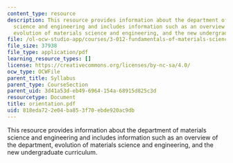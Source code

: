 ```yaml
---
content_type: resource
description: This resource provides information about the department of materials
  science and engineering and includes information such as an overview of the department,
  evolution of materials science and engineering, and the new undergraduate curriculum.
file: /ol-ocw-studio-app/courses/3-012-fundamentals-of-materials-science-fall-2005/818eda722e04ba853f70ebde920ac9db_orientation.pdf
file_size: 37938
file_type: application/pdf
learning_resource_types: []
license: https://creativecommons.org/licenses/by-nc-sa/4.0/
ocw_type: OCWFile
parent_title: Syllabus
parent_type: CourseSection
parent_uid: 3d41a53d-eb49-6964-154a-68915d825c3d
resourcetype: Document
title: orientation.pdf
uid: 818eda72-2e04-ba85-3f70-ebde920ac9db
---
```

This resource provides information about the department of materials science and engineering and includes information such as an overview of the department, evolution of materials science and engineering, and the new undergraduate curriculum.